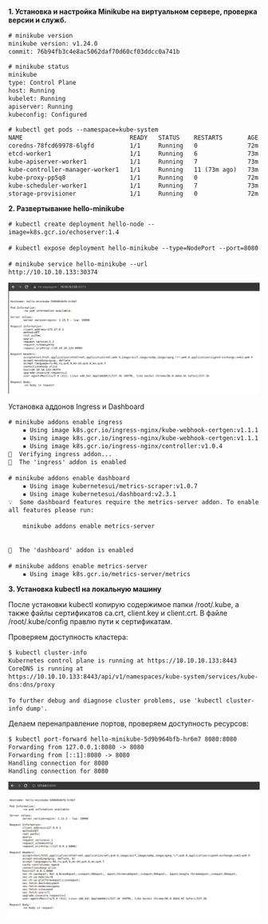 **1. Установка и настройка Minikube на виртуальном сервере, проверка версии и служб.**  

```
# minikube version  
minikube version: v1.24.0  
commit: 76b94fb3c4e8ac5062daf70d60cf03ddcc0a741b  
```

```
# minikube status  
minikube  
type: Control Plane  
host: Running  
kubelet: Running  
apiserver: Running  
kubeconfig: Configured  
```

```
# kubectl get pods --namespace=kube-system  
NAME                              READY   STATUS    RESTARTS       AGE  
coredns-78fcd69978-6lgfd          1/1     Running   0              72m  
etcd-worker1                      1/1     Running   6              73m  
kube-apiserver-worker1            1/1     Running   7              73m  
kube-controller-manager-worker1   1/1     Running   11 (73m ago)   73m  
kube-proxy-pp5q8                  1/1     Running   0              72m  
kube-scheduler-worker1            1/1     Running   7              73m  
storage-provisioner               1/1     Running   0              72m  
```

**2. Развертывание hello-minikube**


```
# kubectl create deployment hello-node --image=k8s.gcr.io/echoserver:1.4

# kubectl expose deployment hello-minikube --type=NodePort --port=8080

# minikube service hello-minikube --url
http://10.10.10.133:30374

```
![Screenshot expose](2-1.png)

Установка аддонов Ingress и Dashboard
```
# minikube addons enable ingress
    ▪ Using image k8s.gcr.io/ingress-nginx/kube-webhook-certgen:v1.1.1
    ▪ Using image k8s.gcr.io/ingress-nginx/kube-webhook-certgen:v1.1.1
    ▪ Using image k8s.gcr.io/ingress-nginx/controller:v1.0.4
🔎  Verifying ingress addon...
🌟  The 'ingress' addon is enabled

# minikube addons enable dashboard
    ▪ Using image kubernetesui/metrics-scraper:v1.0.7
    ▪ Using image kubernetesui/dashboard:v2.3.1
💡  Some dashboard features require the metrics-server addon. To enable all features please run:

	minikube addons enable metrics-server	


🌟  The 'dashboard' addon is enabled

# minikube addons enable metrics-server
    ▪ Using image k8s.gcr.io/metrics-server/metrics
```
  
**3. Установка kubectl на локальную машину**  

После установки kubectl копирую содержимое папки /root/.kube, а также файлы сертификатов ca.crt, client.key и client.crt. В файле /root/.kube/config правлю пути к сертификатам.

Проверяем доступность кластера:
```
$ kubectl cluster-info 
Kubernetes control plane is running at https://10.10.10.133:8443
CoreDNS is running at https://10.10.10.133:8443/api/v1/namespaces/kube-system/services/kube-dns:dns/proxy

To further debug and diagnose cluster problems, use 'kubectl cluster-info dump'.
```

Делаем перенаправление портов, проверяем доступность ресурсов:
```
$ kubectl port-forward hello-minikube-5d9b964bfb-hr6m7 8080:8080
Forwarding from 127.0.0.1:8080 -> 8080
Forwarding from [::1]:8080 -> 8080
Handling connection for 8080
Handling connection for 8080
```

![Screenshot port forwarding](3-1.png)